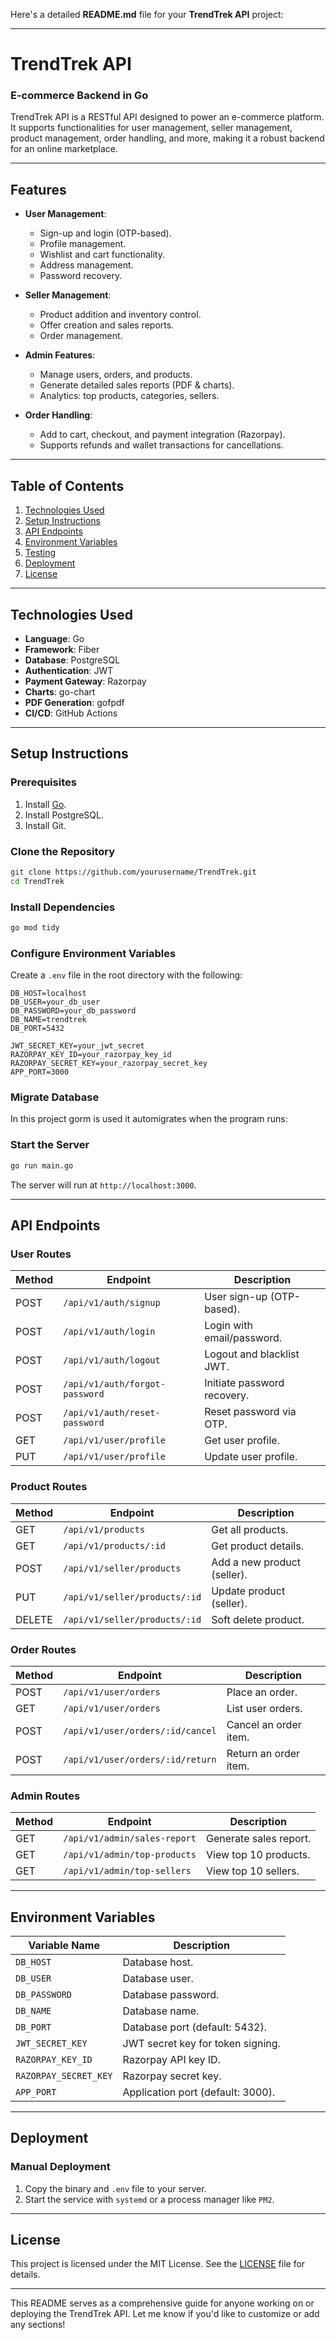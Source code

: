 Here's a detailed **README.md** file for your **TrendTrek API** project:

---

# **TrendTrek API**
### **E-commerce Backend in Go**

TrendTrek API is a RESTful API designed to power an e-commerce platform. It supports functionalities for user management, seller management, product management, order handling, and more, making it a robust backend for an online marketplace.

---

## **Features**
- **User Management**:
  - Sign-up and login (OTP-based).
  - Profile management.
  - Wishlist and cart functionality.
  - Address management.
  - Password recovery.

- **Seller Management**:
  - Product addition and inventory control.
  - Offer creation and sales reports.
  - Order management.

- **Admin Features**:
  - Manage users, orders, and products.
  - Generate detailed sales reports (PDF & charts).
  - Analytics: top products, categories, sellers.

- **Order Handling**:
  - Add to cart, checkout, and payment integration (Razorpay).
  - Supports refunds and wallet transactions for cancellations.

---

## **Table of Contents**
1. [Technologies Used](#technologies-used)
2. [Setup Instructions](#setup-instructions)
3. [API Endpoints](#api-endpoints)
4. [Environment Variables](#environment-variables)
5. [Testing](#testing)
6. [Deployment](#deployment)
7. [License](#license)

---

## **Technologies Used**
- **Language**: Go
- **Framework**: Fiber
- **Database**: PostgreSQL
- **Authentication**: JWT
- **Payment Gateway**: Razorpay
- **Charts**: go-chart
- **PDF Generation**: gofpdf
- **CI/CD**: GitHub Actions

---

## **Setup Instructions**

### Prerequisites
1. Install [Go](https://golang.org/dl/).
2. Install PostgreSQL.
3. Install Git.


### Clone the Repository
```bash
git clone https://github.com/yourusername/TrendTrek.git
cd TrendTrek
```

### Install Dependencies
```bash
go mod tidy
```

### Configure Environment Variables
Create a `.env` file in the root directory with the following:
```env
DB_HOST=localhost
DB_USER=your_db_user
DB_PASSWORD=your_db_password
DB_NAME=trendtrek
DB_PORT=5432

JWT_SECRET_KEY=your_jwt_secret
RAZORPAY_KEY_ID=your_razorpay_key_id
RAZORPAY_SECRET_KEY=your_razorpay_secret_key
APP_PORT=3000
```

### Migrate Database
In this project gorm is used it automigrates when the program runs:


### Start the Server
```bash
go run main.go
```

The server will run at `http://localhost:3000`.

---

## **API Endpoints**

### **User Routes**
| Method | Endpoint                          | Description                  |
|--------|-----------------------------------|------------------------------|
| POST   | `/api/v1/auth/signup`             | User sign-up (OTP-based).    |
| POST   | `/api/v1/auth/login`              | Login with email/password.   |
| POST   | `/api/v1/auth/logout`             | Logout and blacklist JWT.    |
| POST   | `/api/v1/auth/forgot-password`    | Initiate password recovery.  |
| POST   | `/api/v1/auth/reset-password`     | Reset password via OTP.      |
| GET    | `/api/v1/user/profile`            | Get user profile.            |
| PUT    | `/api/v1/user/profile`            | Update user profile.         |

### **Product Routes**
| Method | Endpoint                          | Description                  |
|--------|-----------------------------------|------------------------------|
| GET    | `/api/v1/products`               | Get all products.            |
| GET    | `/api/v1/products/:id`           | Get product details.         |
| POST   | `/api/v1/seller/products`        | Add a new product (seller).  |
| PUT    | `/api/v1/seller/products/:id`    | Update product (seller).     |
| DELETE | `/api/v1/seller/products/:id`    | Soft delete product.         |

### **Order Routes**
| Method | Endpoint                          | Description                  |
|--------|-----------------------------------|------------------------------|
| POST   | `/api/v1/user/orders`            | Place an order.              |
| GET    | `/api/v1/user/orders`            | List user orders.            |
| POST   | `/api/v1/user/orders/:id/cancel` | Cancel an order item.        |
| POST   | `/api/v1/user/orders/:id/return` | Return an order item.        |

### **Admin Routes**
| Method | Endpoint                          | Description                  |
|--------|-----------------------------------|------------------------------|
| GET    | `/api/v1/admin/sales-report`     | Generate sales report.       |
| GET    | `/api/v1/admin/top-products`     | View top 10 products.        |
| GET    | `/api/v1/admin/top-sellers`      | View top 10 sellers.         |

---

## **Environment Variables**
| Variable Name           | Description                          |
|-------------------------|--------------------------------------|
| `DB_HOST`               | Database host.                      |
| `DB_USER`               | Database user.                      |
| `DB_PASSWORD`           | Database password.                  |
| `DB_NAME`               | Database name.                      |
| `DB_PORT`               | Database port (default: 5432).      |
| `JWT_SECRET_KEY`        | JWT secret key for token signing.   |
| `RAZORPAY_KEY_ID`       | Razorpay API key ID.                |
| `RAZORPAY_SECRET_KEY`   | Razorpay secret key.                |
| `APP_PORT`              | Application port (default: 3000).   |

---



## **Deployment**



### **Manual Deployment**
1. Copy the binary and `.env` file to your server.
2. Start the service with `systemd` or a process manager like `PM2`.

---

## **License**
This project is licensed under the MIT License. See the [LICENSE](LICENSE) file for details.

---

This README serves as a comprehensive guide for anyone working on or deploying the TrendTrek API. Let me know if you'd like to customize or add any sections!